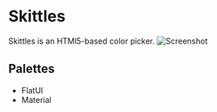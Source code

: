 # Skittles

Skittles is an HTMl5-based color picker.
![Screenshot](http://joemainwaring.com/skittles/img/screenshot.png)

## Palettes
- FlatUI
- Material
